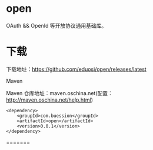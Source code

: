 open
====

OAuth && OpenId 等开放协议通用基础库。

下载
============

下载地址：https://github.com/eduosi/open/releases/latest

Maven

Maven 仓库地址：maven.oschina.net(配置：http://maven.oschina.net/help.html)

	<dependency>
  		<groupId>com.buession</groupId>
  		<artifactId>open</artifactId>
  		<version>0.0.1</version>
	</dependency>
=======